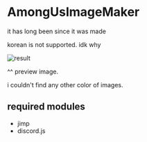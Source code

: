 # AmongUsImageMaker

it has long been since it was made

korean is not supported. idk why

![result](https://user-images.githubusercontent.com/63380308/112401524-0f625480-8d4e-11eb-96d5-f81ec407f022.png)

^^
preview image.

i couldn't find any other color of images.


## required modules
- jimp
- discord.js
